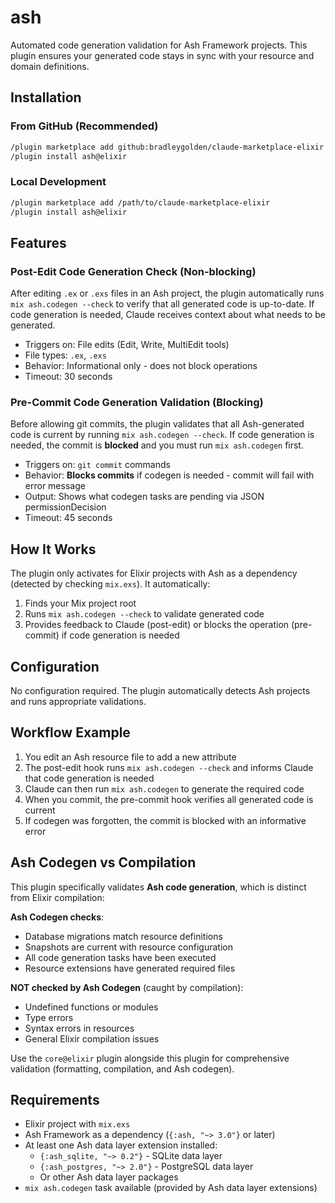 # ash

Automated code generation validation for Ash Framework projects. This plugin ensures your generated code stays in sync with your resource and domain definitions.

## Installation

### From GitHub (Recommended)

```bash
/plugin marketplace add github:bradleygolden/claude-marketplace-elixir
/plugin install ash@elixir
```

### Local Development

```bash
/plugin marketplace add /path/to/claude-marketplace-elixir
/plugin install ash@elixir
```

## Features

### Post-Edit Code Generation Check (Non-blocking)

After editing `.ex` or `.exs` files in an Ash project, the plugin automatically runs `mix ash.codegen --check` to verify that all generated code is up-to-date. If code generation is needed, Claude receives context about what needs to be generated.

- Triggers on: File edits (Edit, Write, MultiEdit tools)
- File types: `.ex`, `.exs`
- Behavior: Informational only - does not block operations
- Timeout: 30 seconds

### Pre-Commit Code Generation Validation (Blocking)

Before allowing git commits, the plugin validates that all Ash-generated code is current by running `mix ash.codegen --check`. If code generation is needed, the commit is **blocked** and you must run `mix ash.codegen` first.

- Triggers on: `git commit` commands
- Behavior: **Blocks commits** if codegen is needed - commit will fail with error message
- Output: Shows what codegen tasks are pending via JSON permissionDecision
- Timeout: 45 seconds

## How It Works

The plugin only activates for Elixir projects with Ash as a dependency (detected by checking `mix.exs`). It automatically:

1. Finds your Mix project root
2. Runs `mix ash.codegen --check` to validate generated code
3. Provides feedback to Claude (post-edit) or blocks the operation (pre-commit) if code generation is needed

## Configuration

No configuration required. The plugin automatically detects Ash projects and runs appropriate validations.

## Workflow Example

1. You edit an Ash resource file to add a new attribute
2. The post-edit hook runs `mix ash.codegen --check` and informs Claude that code generation is needed
3. Claude can then run `mix ash.codegen` to generate the required code
4. When you commit, the pre-commit hook verifies all generated code is current
5. If codegen was forgotten, the commit is blocked with an informative error

## Ash Codegen vs Compilation

This plugin specifically validates **Ash code generation**, which is distinct from Elixir compilation:

**Ash Codegen checks**:
- Database migrations match resource definitions
- Snapshots are current with resource configuration
- All code generation tasks have been executed
- Resource extensions have generated required files

**NOT checked by Ash Codegen** (caught by compilation):
- Undefined functions or modules
- Type errors
- Syntax errors in resources
- General Elixir compilation issues

Use the `core@elixir` plugin alongside this plugin for comprehensive validation (formatting, compilation, and Ash codegen).

## Requirements

- Elixir project with `mix.exs`
- Ash Framework as a dependency (`{:ash, "~> 3.0"}` or later)
- At least one Ash data layer extension installed:
  - `{:ash_sqlite, "~> 0.2"}` - SQLite data layer
  - `{:ash_postgres, "~> 2.0"}` - PostgreSQL data layer
  - Or other Ash data layer packages
- `mix ash.codegen` task available (provided by Ash data layer extensions)
